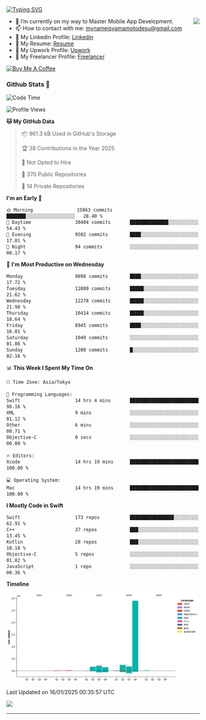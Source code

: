 
[![Typing SVG](https://readme-typing-svg.demolab.com/?lines=Thank+You+For+Visiting!!;You+Are+Welcome✨;I+am+Kyo+Yamamoto;Mobile+Developer)](https://git.io/typing-svg)
<p>
<img align="right" src="https://media.giphy.com/media/26ufdb3cYKwbRtYVW/giphy.gif" style="max-width:100%;" height="150px">

- 🌱 I’m currently on my way to Master Mobile App Development.
- 📫 How to contact with me: mynameisyamamotodesu@gmail.com
- 🔗 My Linkedin Profile: [Linkedin](https://www.linkedin.com/in/kyo-yamamoto-a2ab50239)
- 🔗 My Resume: [Resume](https://www.kickresume.com/cv/rNok4e/)
- 🔗 My Upwork Profile: [Upwork](https://www.upwork.com/freelancers/~01aa9115102bb4af25)
- 🔗 My Freelancer Profile: [Freelancer](https://www.freelancer.com/u/yamamotodesu)

<a href="https://www.buymeacoffee.com/kyoyamamoto" target="_blank"><img src="https://cdn.buymeacoffee.com/buttons/default-orange.png" alt="Buy Me A Coffee" height="41" width="174"></a>

### Github Stats 🥇 
<!--START_SECTION:waka-->
![Code Time](http://img.shields.io/badge/Code%20Time-994%20hrs%2026%20mins-blue)

![Profile Views](http://img.shields.io/badge/Profile%20Views-0-blue)

**🐱 My GitHub Data** 

> 📦 961.3 kB Used in GitHub's Storage 
 > 
> 🏆 38 Contributions in the Year 2025
 > 
> 🚫 Not Opted to Hire
 > 
> 📜 370 Public Repositories 
 > 
> 🔑 14 Private Repositories 
 > 
**I'm an Early 🐤** 

```text
🌞 Morning                15863 commits       ███████░░░░░░░░░░░░░░░░░░   28.40 % 
🌆 Daytime                30404 commits       ██████████████░░░░░░░░░░░   54.43 % 
🌃 Evening                9502 commits        ████░░░░░░░░░░░░░░░░░░░░░   17.01 % 
🌙 Night                  94 commits          ░░░░░░░░░░░░░░░░░░░░░░░░░   00.17 % 
```
📅 **I'm Most Productive on Wednesday** 

```text
Monday                   9898 commits        ████░░░░░░░░░░░░░░░░░░░░░   17.72 % 
Tuesday                  12080 commits       █████░░░░░░░░░░░░░░░░░░░░   21.62 % 
Wednesday                12278 commits       █████░░░░░░░░░░░░░░░░░░░░   21.98 % 
Thursday                 10414 commits       █████░░░░░░░░░░░░░░░░░░░░   18.64 % 
Friday                   8945 commits        ████░░░░░░░░░░░░░░░░░░░░░   16.01 % 
Saturday                 1040 commits        ░░░░░░░░░░░░░░░░░░░░░░░░░   01.86 % 
Sunday                   1208 commits        █░░░░░░░░░░░░░░░░░░░░░░░░   02.16 % 
```


📊 **This Week I Spent My Time On** 

```text
🕑︎ Time Zone: Asia/Tokyo

💬 Programming Languages: 
Swift                    14 hrs 4 mins       █████████████████████████   98.16 % 
XML                      9 mins              ░░░░░░░░░░░░░░░░░░░░░░░░░   01.12 % 
Other                    6 mins              ░░░░░░░░░░░░░░░░░░░░░░░░░   00.71 % 
Objective-C              0 secs              ░░░░░░░░░░░░░░░░░░░░░░░░░   00.00 % 

🔥 Editors: 
Xcode                    14 hrs 19 mins      █████████████████████████   100.00 % 

💻 Operating System: 
Mac                      14 hrs 19 mins      █████████████████████████   100.00 % 
```

**I Mostly Code in Swift** 

```text
Swift                    173 repos           ████████████████░░░░░░░░░   62.91 % 
C++                      37 repos            ███░░░░░░░░░░░░░░░░░░░░░░   13.45 % 
Kotlin                   28 repos            ███░░░░░░░░░░░░░░░░░░░░░░   10.18 % 
Objective-C              5 repos             ░░░░░░░░░░░░░░░░░░░░░░░░░   01.82 % 
JavaScript               1 repo              ░░░░░░░░░░░░░░░░░░░░░░░░░   00.36 % 
```



**Timeline**

![Lines of Code chart](https://raw.githubusercontent.com/YamamotoDesu/YamamotoDesu/main/assets/bar_graph.png)


 Last Updated on 16/01/2025 00:35:57 UTC
<!--END_SECTION:waka-->

![](https://github-profile-summary-cards.vercel.app/api/cards/profile-details?username=YamamotoDesu&theme=vue)

----
